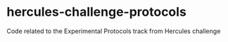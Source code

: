 # hercules-challenge-protocols
Code related to the Experimental Protocols track from Hercules challenge
